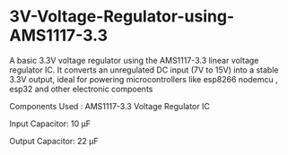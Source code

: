 # 3V-Voltage-Regulator-using-AMS1117-3.3
A basic 3.3V voltage regulator using the AMS1117-3.3 linear voltage regulator IC. It converts an unregulated DC input (7V to 15V) into a stable 3.3V output, ideal for powering microcontrollers like esp8266 nodemcu , esp32 and other electronic compoents

Components Used :
AMS1117-3.3 Voltage Regulator IC

Input Capacitor: 10 µF

Output Capacitor: 22 µF

